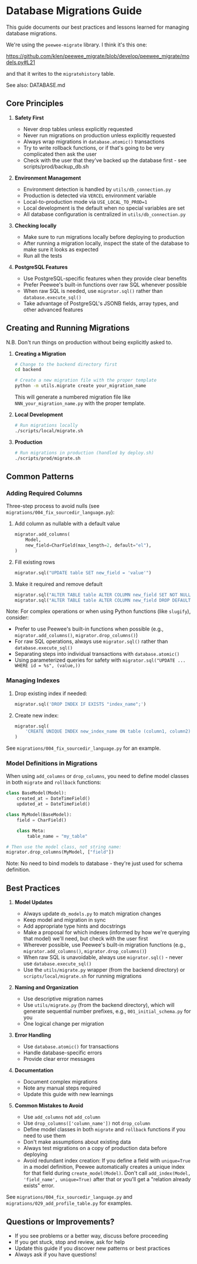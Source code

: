 # Database Migrations Guide

This guide documents our best practices and lessons learned for managing database migrations.

We're using the `peewee-migrate` library. I think it's this one:

https://github.com/klen/peewee_migrate/blob/develop/peewee_migrate/models.py#L21

and that it writes to the `migratehistory` table.

See also: DATABASE.md

## Core Principles

1. **Safety First**
   - Never drop tables unless explicitly requested
   - Never run migrations on production unless explicitly requested
   - Always wrap migrations in `database.atomic()` transactions
   - Try to write rollback functions, or if that's going to be very complicated then ask the user
   - Check with the user that they've backed up the database first - see scripts/prod/backup_db.sh
   
2. **Environment Management**
   - Environment detection is handled by `utils/db_connection.py`
   - Production is detected via `VERCEL` environment variable
   - Local-to-production mode via `USE_LOCAL_TO_PROD=1`
   - Local development is the default when no special variables are set
   - All database configuration is centralized in `utils/db_connection.py`

3. **Checking locally**
   - Make sure to run migrations locally before deploying to production
   - After running a migration locally, inspect the state of the database to make sure it looks as expected
   - Run all the tests

4. **PostgreSQL Features**
   - Use PostgreSQL-specific features when they provide clear benefits
   - Prefer Peewee's built-in functions over raw SQL whenever possible
   - When raw SQL is needed, use `migrator.sql()` rather than `database.execute_sql()`
   - Take advantage of PostgreSQL's JSONB fields, array types, and other advanced features

## Creating and Running Migrations

N.B. Don't run things on production without being explicitly asked to.

1. **Creating a Migration**
   ```bash
   # Change to the backend directory first
   cd backend
   
   # Create a new migration file with the proper template
   python -m utils.migrate create your_migration_name
   ```
   This will generate a numbered migration file like `NNN_your_migration_name.py` with the proper template.

2. **Local Development**
   ```bash
   # Run migrations locally
   ./scripts/local/migrate.sh
   ```

3. **Production**
   ```bash
   # Run migrations in production (handled by deploy.sh)
   ./scripts/prod/migrate.sh
   ```

## Common Patterns

### Adding Required Columns

Three-step process to avoid nulls (see `migrations/004_fix_sourcedir_language.py`):
1. Add column as nullable with a default value
   ```python
   migrator.add_columns(
       Model,
       new_field=CharField(max_length=2, default="el"),
   )
   ```
2. Fill existing rows
   ```python
   migrator.sql("UPDATE table SET new_field = 'value'")
   ```
3. Make it required and remove default
   ```python
   migrator.sql("ALTER TABLE table ALTER COLUMN new_field SET NOT NULL")
   migrator.sql("ALTER TABLE table ALTER COLUMN new_field DROP DEFAULT")
   ```

Note: For complex operations or when using Python functions (like `slugify`), consider:
- Prefer to use Peewee's built-in functions when possible (e.g., `migrator.add_columns()`, `migrator.drop_columns()`)
- For raw SQL operations, always use `migrator.sql()` rather than `database.execute_sql()`
- Separating steps into individual transactions with `database.atomic()`
- Using parameterized queries for safety with `migrator.sql("UPDATE ... WHERE id = %s", (value,))`

### Managing Indexes

1. Drop existing index if needed:
   ```python
   migrator.sql('DROP INDEX IF EXISTS "index_name";')
   ```

2. Create new index:
   ```python
   migrator.sql(
       'CREATE UNIQUE INDEX new_index_name ON table (column1, column2);'
   )
   ```

See `migrations/004_fix_sourcedir_language.py` for an example.

### Model Definitions in Migrations

When using `add_columns` or `drop_columns`, you need to define model classes in both `migrate` and `rollback` functions:

```python
class BaseModel(Model):
    created_at = DateTimeField()
    updated_at = DateTimeField()

class MyModel(BaseModel):
    field = CharField()

    class Meta:
        table_name = "my_table"

# Then use the model class, not string name:
migrator.drop_columns(MyModel, ["field"])
```

Note: No need to bind models to database - they're just used for schema definition.

## Best Practices

1. **Model Updates**
   - Always update `db_models.py` to match migration changes
   - Keep model and migration in sync
   - Add appropriate type hints and docstrings
   - Make a proposal for which indexes (informed by how we're querying that model) we'll need, but check with the user first
   - Wherever possible, use Peewee's built-in migration functions (e.g., `migrator.add_columns()`, `migrator.drop_columns()`)
   - When raw SQL is unavoidable, always use `migrator.sql()` - never use `database.execute_sql()`
   - Use the `utils/migrate.py` wrapper (from the backend directory) or `scripts/local/migrate.sh` for running migrations

2. **Naming and Organization**
   - Use descriptive migration names
   - Use `utils/migrate.py` (from the backend directory), which will generate sequential number prefixes, e.g., `001_initial_schema.py` for you
   - One logical change per migration

3. **Error Handling**
   - Use `database.atomic()` for transactions
   - Handle database-specific errors
   - Provide clear error messages

4. **Documentation**
   - Document complex migrations
   - Note any manual steps required
   - Update this guide with new learnings

5. **Common Mistakes to Avoid**
   - Use `add_columns` not `add_column`
   - Use `drop_columns(['column_name'])` not `drop_column`
   - Define model classes in both `migrate` and `rollback` functions if you need to use them
   - Don't make assumptions about existing data
   - Always test migrations on a copy of production data before deploying
   - Avoid redundant index creation: If you define a field with `unique=True` in a model definition, Peewee automatically creates a unique index for that field during `create_model(Model)`. Don't call `add_index(Model, 'field_name', unique=True)` after that or you'll get a "relation already exists" error.

See `migrations/004_fix_sourcedir_language.py` and `migrations/029_add_profile_table.py` for examples.

## Questions or Improvements?

- If you see problems or a better way, discuss before proceeding
- If you get stuck, stop and review, ask for help
- Update this guide if you discover new patterns or best practices
- Always ask if you have questions!
